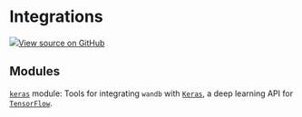 # Integrations

[![](https://www.tensorflow.org/images/GitHub-Mark-32px.png)View source on GitHub](https://www.github.com/wandb/client/tree/v0.11.0/wandb/__init__.py)

## Modules

[`keras`](keras/) module: Tools for integrating `wandb` with [`Keras`](https://keras.io/), a deep learning API for [`TensorFlow`](https://www.tensorflow.org/).

